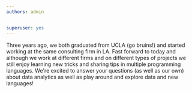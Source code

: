 ```yaml
---
authors: admin


superuser: yes
---
```


Three years ago, we both graduated from UCLA (go bruins!) and started working at the same consulting firm in LA. Fast forward to today and although we work at different firms and on different types of projects we still enjoy learning new tricks and sharing tips in multiple programming languages. We're excited to answer your questions (as well as our own) about data analytics as well as play around and explore data and new languages! 

